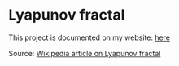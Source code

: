 # Lyapunov fractal

This project is documented on my website: [here](https://danielnicholson.uk/documentation.php?project=Lyapunov%20fractal)

Source: [Wikipedia article on Lyapunov fractal](https://en.wikipedia.org/wiki/Lyapunov_fractal)
